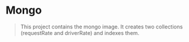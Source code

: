# Mongo

> This project contains the mongo image. 
> It creates two collections (requestRate and driverRate) and indexes them.